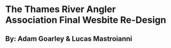 # The Thames River Angler Association Final Wesbite Re-Design
## By: Adam Goarley & Lucas Mastroianni

